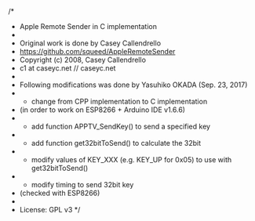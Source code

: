 /*
 * Apple Remote Sender in C implementation
 * 
 * Original work is done by Casey Callendrello
 * https://github.com/squeed/AppleRemoteSender
 * Copyright (c) 2008, Casey Callendrello
 * c1 at caseyc.net // caseyc.net
 * 
 * Following modifications was done by Yasuhiko OKADA (Sep. 23, 2017)
 * - change from CPP implementation to C implementation
 *   (in order to work on ESP8266 + Arduino IDE v1.6.6)
 * - add function APPTV_SendKey() to send a specified key
 * - add function get32bitToSend() to calculate the 32bit
 * - modify values of KEY_XXX (e.g. KEY_UP for 0x05) to use with get32bitToSend()
 * - modify timing to send 32bit key
 *   (checked with ESP8266)
 *   
 * License: GPL v3
 */

